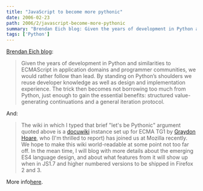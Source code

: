 ```yaml
---
title: "JavaScript to become more pythonic"
date: 2006-02-23
path: 2006/2/javascript-become-more-pythonic
summary: "Brendan Eich blog: Given the years of development in Python and similarities to ECMAScript in application domains and programmer communities, we would rather follow than lead."
tags: ['Python']
---
```


<a href="http://weblogs.mozillazine.org/roadmap/archives/2006/02/js_and_python_news.html">
  Brendan Eich blog</a>:<br><blockquote>
   Given the years of development in Python and similarities to ECMAScript in
   application domains and programmer communities, we would rather follow than
   lead. By standing on Python&#8217;s shoulders we reuse developer knowledge as
   well as design and implementation experience. The trick then becomes not
   borrowing too much from Python, just enough to gain the essential benefits:
   structured value-generating continuations and a general iteration
   protocol.<br></blockquote>
  And:<br><blockquote>
   The wiki in which I typed that brief "let's be Pythonic" argument quoted
   above is a <a href="http://wiki.splitbrain.org/wiki:dokuwiki">docuwiki</a>
   instance set up for ECMA TG1 by <a href="http://www.venge.net/graydon/talks/mkc/html/index.html">Graydon
   Hoare</a>, who (I'm thrilled to report) has joined us at Mozilla recently.
   We hope to make this wiki world-readable at some point not too far off. In
   the mean time, I will blog with more details about the emerging ES4
   language design, and about what features from it will show up when in JS1.7
   and higher numbered versions to be shipped in Firefox 2 and 3.<br></blockquote>
  More info<a href="http://calculist.blogspot.com/2006/02/ecma-262-edition-4.html">here</a>.<br><br>

